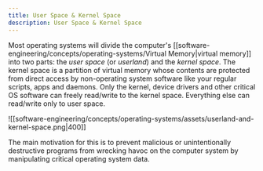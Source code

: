 ```yaml
---
title: User Space & Kernel Space
description: User Space & Kernel Space
---
```


Most operating systems will divide the computer's [[software-engineering/concepts/operating-systems/Virtual Memory|virtual memory]] into two parts: the *user space* (or *userland*) and the *kernel space*. The kernel space is a partition of virtual memory whose contents are protected from direct access by non-operating system software like your regular scripts, apps and daemons. Only the kernel, device drivers and other critical OS software can freely read/write to the kernel space. Everything else can read/write only to user space.

![[software-engineering/concepts/operating-systems/assets/userland-and-kernel-space.png|400]]

The main motivation for this is to prevent malicious or unintentionally destructive programs from wrecking havoc on the computer system by manipulating critical operating system data.

